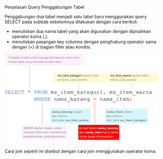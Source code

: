 Penjelasan Query Penggabungan Tabel

Penggabungan dua tabel menjadi satu tabel baru menggunakan query SELECT pada subbab sebelumnya dilakukan dengan cara berikut:
- menuliskan dua nama tabel yang akan digunakan dengan dipisahkan operator koma (,).
- menuliskan pasangan key columns dengan penghubung operator sama dengan (=) di bagian filter atau kondisi.

![Penggabungan Tabel](000-b-penggabungan-tabel.png)

Cara join seperti ini disebut dengan cara join menggunakan operator koma.
